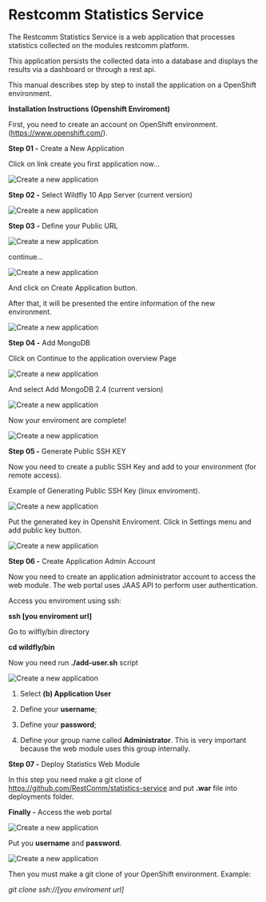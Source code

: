 # Restcomm Statistics Service

The Restcomm Statistics Service is a web application that processes statistics collected on the modules restcomm platform.

This application persists the collected data into a database and displays the results via a dashboard or through a rest api.

This manual describes step by step to install the application on a OpenShift environment.

**Installation Instructions (Openshift Enviroment)**


First, you need to create an account on OpenShift environment. (https://www.openshift.com/).

**Step 01 -** Create a New Application

Click on link create you first application now...

![Create a new application](images/step_01.png)

**Step 02 -** Select Wildfly 10 App Server (current version)

![Create a new application](images/step_02.png)

**Step 03 -** Define your Public URL

![Create a new application](images/step_03.png)

continue...

![Create a new application](images/step_04.png)

And click on Create Application button.

After that, it will be presented the entire information of the new environment.

![Create a new application](images/step_05.png)

**Step 04 -** Add MongoDB

Click on Continue to the application overview Page

![Create a new application](images/step_06.png)

And select Add MongoDB 2.4 (current version)

![Create a new application](images/step_07.png)

Now your enviroment are complete!

![Create a new application](images/step_08.png)


**Step 05 -** Generate Public SSH KEY

Now you need to create a public SSH Key and add to your environment (for remote access).

Example of Generating Public SSH Key (linux enviroment).

![Create a new application](images/step_09.png)

Put the generated key in Openshit Enviroment. Click in Settings menu and add public key button. 

![Create a new application](images/step_10.png)


**Step 06 -** Create Application Admin Account

Now you need to create an application administrator account to access the web module. The web portal uses JAAS API to perform user authentication.

Access you enviroment using ssh:

**ssh [you enviroment url]**

Go to wilfly/bin directory

**cd wildfly/bin**

Now you need run **./add-user.sh** script

![Create a new application](images/step_11.png)

01) Select **(b) Application User**

02) Define your **username**;

03) Define your **password**;

04) Define your group name called **Administrator**. This is very important because the web module uses this group internally. 


**Step 07 -** Deploy Statistics Web Module

In this step you need make a git clone of https://github.com/RestComm/statistics-service and put **.war** file into deployments folder.

**Finally -** Access the web portal

![Create a new application](images/step_12.png)

Put you **username** and **password**.

![Create a new application](images/step_13.png)


Then you must make a git clone of your OpenShift environment. 
Example:

_git clone ssh://[you enviroment url]_

